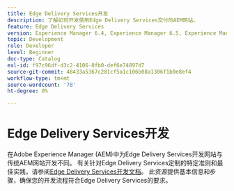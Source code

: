 ```yaml
---
title: Edge Delivery Services开发
description: 了解如何开发使用Edge Delivery Services交付的AEM网站。
feature: Edge Delivery Services
version: Experience Manager 6.4, Experience Manager 6.5, Experience Manager as a Cloud Service
topic: Development
role: Developer
level: Beginner
doc-type: Catalog
exl-id: f97c96df-d3c2-4106-8fb0-def6e74897d7
source-git-commit: 48433a5367c281cf5a1c106b08a1306f1b0e8ef4
workflow-type: tm+mt
source-wordcount: '78'
ht-degree: 0%

---
```


# Edge Delivery Services开发

在Adobe Experience Manager (AEM)中为Edge Delivery Services开发网站与传统AEM网站开发不同。 有关针对Edge Delivery Services定制的特定准则和最佳实践，请参阅[Edge Delivery Services开发文档](../edge-delivery-services/developing/prerequisites.md)。 此资源提供基本信息和步骤，确保您的开发流程符合Edge Delivery Services的要求。
